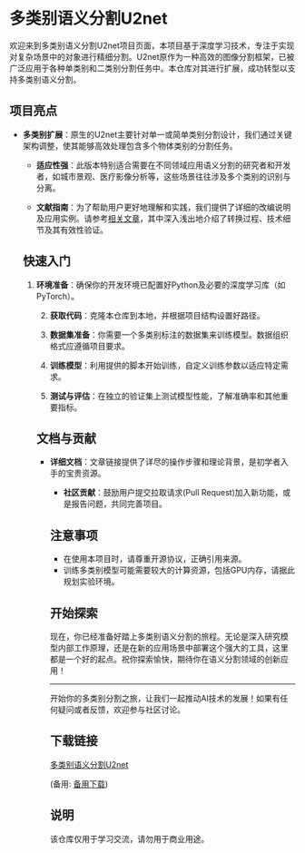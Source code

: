 # 多类别语义分割U2net

欢迎来到多类别语义分割U2net项目页面，本项目基于深度学习技术，专注于实现对复杂场景中的对象进行精细分割。U2net原作为一种高效的图像分割框架，已被广泛应用于各种单类别和二类别分割任务中。本仓库对其进行扩展，成功转型以支持多类别语义分割。

## 项目亮点

- **多类别扩展**：原生的U2net主要针对单一或简单类别分割设计，我们通过关键架构调整，使其能够高效处理包含多个物体类别的分割任务。

  - **适应性强**：此版本特别适合需要在不同领域应用语义分割的研究者和开发者，如城市景观、医疗影像分析等，这些场景往往涉及多个类别的识别与分离。

  - **文献指南**：为了帮助用户更好地理解和实践，我们提供了详细的改编说明及应用实例。请参考[相关文章](https://blog.csdn.net/jin__9981/article/details/132712093)，其中深入浅出地介绍了转换过程、技术细节及其有效性验证。

  ## 快速入门

  1. **环境准备**：确保你的开发环境已配置好Python及必要的深度学习库（如PyTorch）。

     2. **获取代码**：克隆本仓库到本地，并根据项目结构设置好路径。

     3. **数据集准备**：你需要一个多类别标注的数据集来训练模型。数据组织格式应遵循项目要求。

     4. **训练模型**：利用提供的脚本开始训练，自定义训练参数以适应特定需求。

     5. **测试与评估**：在独立的验证集上测试模型性能，了解准确率和其他重要指标。

     ## 文档与贡献

     - **详细文档**：文章链接提供了详尽的操作步骤和理论背景，是初学者入手的宝贵资源。

       - **社区贡献**：鼓励用户提交拉取请求(Pull Request)加入新功能，或是报告问题，共同完善项目。

       ## 注意事项

       - 在使用本项目时，请尊重开源协议，正确引用来源。
       - 训练多类别模型可能需要较大的计算资源，包括GPU内存，请据此规划实验环境。

       ## 开始探索

       现在，你已经准备好踏上多类别语义分割的旅程。无论是深入研究模型内部工作原理，还是在新的应用场景中部署这个强大的工具，这里都是一个好的起点。祝你探索愉快，期待你在语义分割领域的创新应用！

       ---

       开始你的多类别分割之旅，让我们一起推动AI技术的发展！如果有任何疑问或者反馈，欢迎参与社区讨论。

       ## 下载链接
       [多类别语义分割U2net](https://pan.quark.cn/s/43e9b77b8d98) 

       (备用: [备用下载](https://pan.baidu.com/s/1upJiWFBs3nrFlGwF6C8Qcw?pwd=1234))

       ## 说明

       该仓库仅用于学习交流，请勿用于商业用途。
